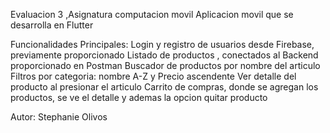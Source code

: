 Evaluacion 3 ,Asignatura computacion movil
Aplicacion movil que se desarrolla en Flutter

Funcionalidades Principales:
Login y registro de usuarios desde Firebase, previamente proporcionado
Listado de productos , conectados al Backend proporcionado en Postman
Buscador de productos por nombre del articulo
Filtros por categoria: nombre A-Z y Precio ascendente
Ver detalle del producto al presionar el articulo
Carrito de compras, donde se agregan los productos, se ve el detalle y ademas la opcion quitar producto


Autor: Stephanie Olivos
